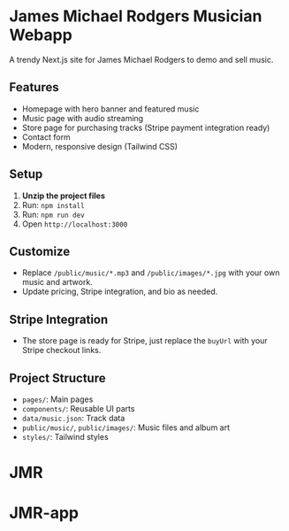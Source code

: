 # James Michael Rodgers Musician Webapp

A trendy Next.js site for James Michael Rodgers to demo and sell music.

## Features

- Homepage with hero banner and featured music
- Music page with audio streaming
- Store page for purchasing tracks (Stripe payment integration ready)
- Contact form
- Modern, responsive design (Tailwind CSS)

## Setup

1. **Unzip the project files**
2. Run: `npm install`
3. Run: `npm run dev`
4. Open `http://localhost:3000`

## Customize

- Replace `/public/music/*.mp3` and `/public/images/*.jpg` with your own music and artwork.
- Update pricing, Stripe integration, and bio as needed.

## Stripe Integration

- The store page is ready for Stripe, just replace the `buyUrl` with your Stripe checkout links.

## Project Structure

- `pages/`: Main pages
- `components/`: Reusable UI parts
- `data/music.json`: Track data
- `public/music/`, `public/images/`: Music files and album art
- `styles/`: Tailwind styles
# JMR
# JMR-app
